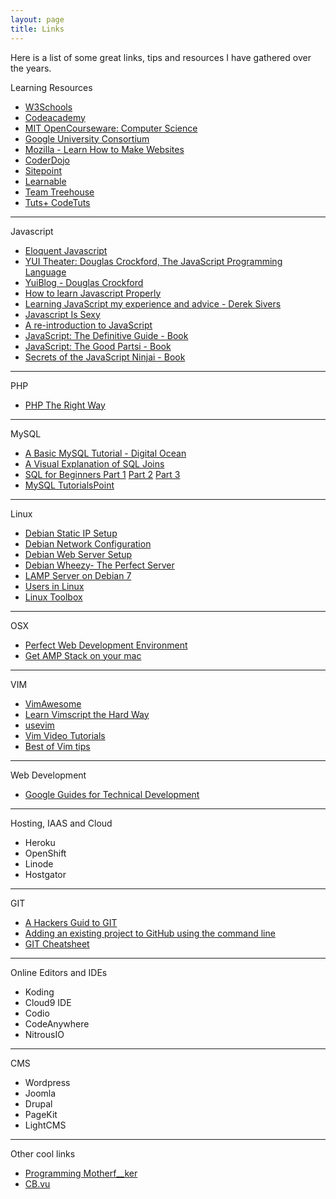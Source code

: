 ```yaml
---
layout: page
title: Links
---
```


Here is a list of some great links, tips and resources I have gathered over
the years.

Learning Resources

* [W3Schools](http://www.w3schools.com/)
* [Codeacademy](http://www.codecademy.com/)
* [MIT OpenCourseware: Computer Science](http://ocw.mit.edu/courses/electrical-engineering-and-computer-science)
* [Google University Consortium](https://developers.google.com/university/)
* [Mozilla - Learn How to Make Websites](https://developer.mozilla.org/en-US/learn)
* [CoderDojo](http://coderdojo.com/)
* [Sitepoint](http://www.sitepoint.com)
* [Learnable](http://www.learnable.com)
* [Team Treehouse](http://teamtreehouse.com)
* [Tuts+ CodeTuts](http://code.tutsplus.com)

---

Javascript

* [Eloquent Javascript](http://eloquentjavascript.net/)
* [YUI Theater: Douglas Crockford, The JavaScript Programming Language](http://www.yuiblog.com/blog/2007/01/24/video-crockford-tjpl)
* [YuiBlog - Douglas Crockford](http://yuiblog.com/crockford)
* [How to learn Javascript Properly](http://javascriptissexy.com/how-to-learn-javascript-properly)
* [Learning JavaScript my experience and advice - Derek Sivers](http://sivers.org/learn-js)
* [Javascript Is Sexy](http://javascriptissexy.com)
* [A re-introduction to JavaScript](https://developer.mozilla.org/en-US/docs/Web/JavaScript/A_re-introduction_to_JavaScript)
* [JavaScript: The Definitive Guide - Book](http://shop.oreilly.com/product/9780596000486.do)
* [JavaScript: The Good Partsi - Book](http://shop.oreilly.com/product/9780596517748.do)
* [Secrets of the JavaScript Ninjai - Book](http://jsninja.com/)

---

PHP

* [PHP The Right Way](http://www.phptherightway.com)

---

MySQL

* [A Basic MySQL Tutorial - Digital Ocean](https://www.digitalocean.com/community/tutorials/a-basic-mysql-tutorial)
* [A Visual Explanation of SQL Joins](http://blog.codinghorror.com/a-visual-explanation-of-sql-joins/)
* [SQL for Beginners Part 1](http://code.tutsplus.com/tutorials/sql-for-beginners--net-8200) [Part 2](http://code.tutsplus.com/tutorials/sql-for-beginners-part-1--net-8274) [Part 3](http://code.tutsplus.com/articles/sql-for-beginners-part-3-database-relationships--net-8561)
* [MySQL TutorialsPoint](http://www.tutorialspoint.com/mysql/index.htm)

---

Linux

* [Debian Static IP Setup](https://www.howtoforge.com/debian-static-ip-address)
* [Debian Network Configuration](https://wiki.debian.org/NetworkConfiguration)
* [Debian Web Server Setup](http://www.pontikis.net/blog/debian-wheezy-web-server-setup)
* [Debian Wheezy- The Perfect Server](https://www.howtoforge.com/perfect-server-debian-wheezy-apache2-bind-dovecot-ispconfig-3)
* [LAMP Server on Debian 7](https://www.linode.com/docs/websites/lamp/lamp-server-on-debian-7-wheezy)
* [Users in Linux](https://www.digitalocean.com/community/tutorials/how-to-add-delete-and-grant-sudo-privileges-to-users-on-a-debian-vps)
* [Linux Toolbox](http://cb.vu/unixtoolbox.xhtml)

---

OSX

* [Perfect Web Development Environment](http://mallinson.ca/osx-web-development/)
* [Get AMP Stack on your mac](http://coolestguidesontheplanet.com/get-apache-mysql-php-phpmyadmin-working-osx-10-9-mavericks/)

---

VIM

* [VimAwesome](http://vimawesome.com/)
* [Learn Vimscript the Hard Way](http://learnvimscriptthehardway.stevelosh.com/)
* [usevim](http://usevim.com/)
* [Vim Video Tutorials](http://derekwyatt.org/vim/tutorials/)
* [Best of Vim tips](http://zzapper.co.uk/vimtips.html)

---

Web Development

* [Google Guides for Technical Development](http://www.google.com/edu/tools-and-solutions/guide-for-technical-development/index.html)

---

Hosting, IAAS and Cloud

* Heroku
* OpenShift
* Linode
* Hostgator

---

GIT

* [A Hackers Guid to GIT](https://wildlyinaccurate.com/a-hackers-guide-to-git)
* [Adding an existing project to GitHub using the command line](https://help.github.com/articles/adding-an-existing-project-to-github-using-the-command-line/)
* [GIT Cheatsheet](https://github.com/tiimgreen/github-cheat-sheet)

---

Online Editors and IDEs

* Koding
* Cloud9 IDE
* Codio
* CodeAnywhere
* NitrousIO

---

CMS

* Wordpress
* Joomla
* Drupal
* PageKit
* LightCMS

---

Other cool links

* [Programming Motherf__ker](http://programming-motherfucker.com/)
* [CB.vu](http://cb.vu/)

